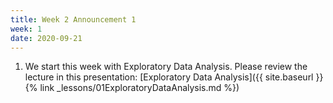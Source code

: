 ```yaml
---
title: Week 2 Announcement 1
week: 1
date: 2020-09-21
---
```


1. We start this week with Exploratory Data Analysis. Please review the lecture in this presentation: [Exploratory Data Analysis]({{ site.baseurl }}{% link _lessons/01ExploratoryDataAnalysis.md %})
